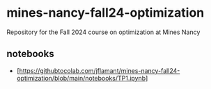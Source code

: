 # mines-nancy-fall24-optimization
Repository for the Fall 2024 course on optimization at Mines Nancy


## notebooks

- [https://githubtocolab.com/jflamant/mines-nancy-fall24-optimization/blob/main/notebooks/TP1.ipynb]

